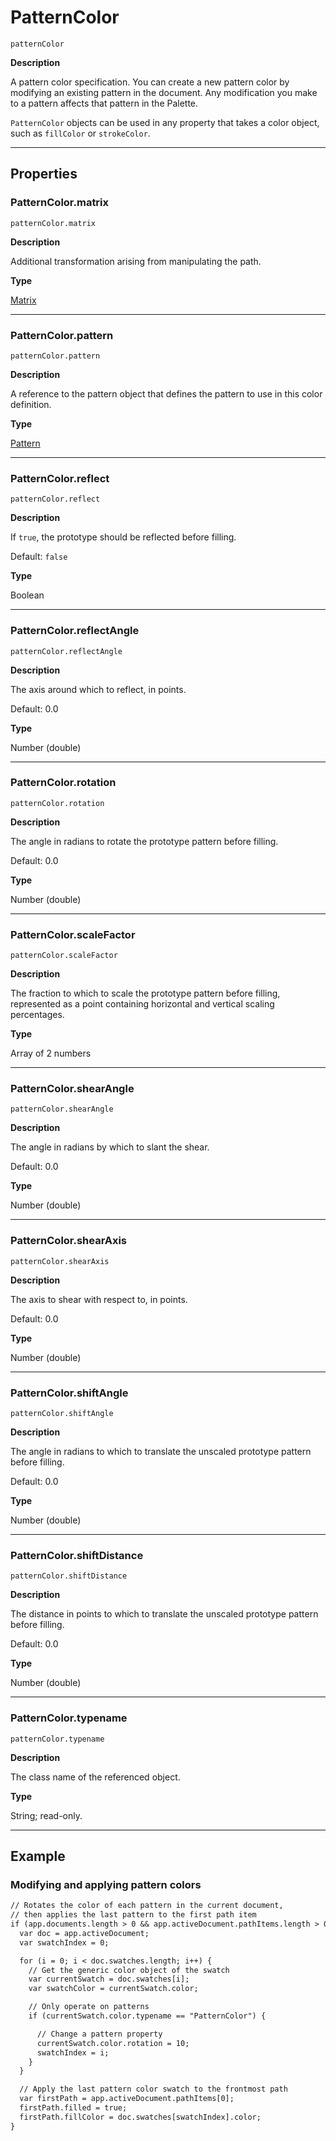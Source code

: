 # PatternColor

`patternColor`

**Description**

A pattern color specification. You can create a new pattern color by modifying an existing pattern in the document. Any modification you make to a pattern affects that pattern in the Palette.

`PatternColor` objects can be used in any property that takes a color object, such as `fillColor` or `strokeColor`.

---

## Properties

### PatternColor.matrix

`patternColor.matrix`

**Description**

Additional transformation arising from manipulating the path.

**Type**

[Matrix](Matrix.md#jsobjref-matrix)

---

### PatternColor.pattern

`patternColor.pattern`

**Description**

A reference to the pattern object that defines the pattern to use in this color definition.

**Type**

[Pattern](Pattern.md#jsobjref-pattern)

---

### PatternColor.reflect

`patternColor.reflect`

**Description**

If `true`, the prototype should be reflected before filling.

Default: `false`

**Type**

Boolean

---

### PatternColor.reflectAngle

`patternColor.reflectAngle`

**Description**

The axis around which to reflect, in points.

Default: 0.0

**Type**

Number (double)

---

### PatternColor.rotation

`patternColor.rotation`

**Description**

The angle in radians to rotate the prototype pattern before filling.

Default: 0.0

**Type**

Number (double)

---

### PatternColor.scaleFactor

`patternColor.scaleFactor`

**Description**

The fraction to which to scale the prototype pattern before filling, represented as a point containing horizontal and vertical scaling percentages.

**Type**

Array of 2 numbers

---

### PatternColor.shearAngle

`patternColor.shearAngle`

**Description**

The angle in radians by which to slant the shear.

Default: 0.0

**Type**

Number (double)

---

### PatternColor.shearAxis

`patternColor.shearAxis`

**Description**

The axis to shear with respect to, in points.

Default: 0.0

**Type**

Number (double)

---

### PatternColor.shiftAngle

`patternColor.shiftAngle`

**Description**

The angle in radians to which to translate the unscaled prototype pattern before filling.

Default: 0.0

**Type**

Number (double)

---

### PatternColor.shiftDistance

`patternColor.shiftDistance`

**Description**

The distance in points to which to translate the unscaled prototype pattern before filling.

Default: 0.0

**Type**

Number (double)

---

### PatternColor.typename

`patternColor.typename`

**Description**

The class name of the referenced object.

**Type**

String; read-only.

---

## Example

### Modifying and applying pattern colors

```default
// Rotates the color of each pattern in the current document,
// then applies the last pattern to the first path item
if (app.documents.length > 0 && app.activeDocument.pathItems.length > 0) {
  var doc = app.activeDocument;
  var swatchIndex = 0;

  for (i = 0; i < doc.swatches.length; i++) {
    // Get the generic color object of the swatch
    var currentSwatch = doc.swatches[i];
    var swatchColor = currentSwatch.color;

    // Only operate on patterns
    if (currentSwatch.color.typename == "PatternColor") {

      // Change a pattern property
      currentSwatch.color.rotation = 10;
      swatchIndex = i;
    }
  }

  // Apply the last pattern color swatch to the frontmost path
  var firstPath = app.activeDocument.pathItems[0];
  firstPath.filled = true;
  firstPath.fillColor = doc.swatches[swatchIndex].color;
}
```
